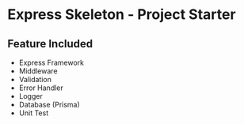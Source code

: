 # Express Skeleton - Project Starter

## Feature Included
- Express Framework
- Middleware
- Validation
- Error Handler
- Logger
- Database (Prisma)
- Unit Test